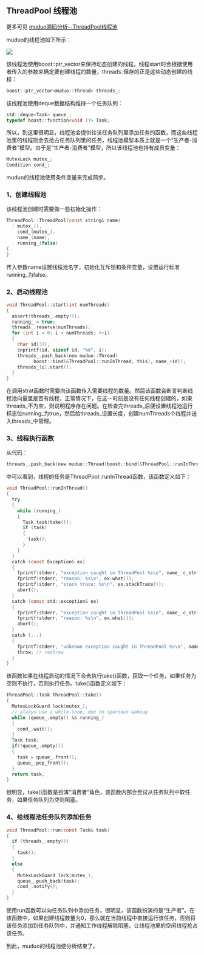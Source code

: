 ## ThreadPool 线程池

更多可见 [muduo源码分析--ThreadPool线程池](https://github.com/hujiese/Large-concurrent-serve/blob/master/13_muduo_ThreadPool/muduo_ThreadPool.md)

muduo的线程池如下所示：

![](https://camo.githubusercontent.com/68e3c524a531532fbb6d439df1e24217c3ead3ce/68747470733a2f2f692e696d6775722e636f6d2f6a65483231516b2e706e67)

该线程池使用boost::ptr_vector来保持动态创建的线程，线程start时会根据使用者传入的参数来确定要创建线程的数量，threads_保存的正是这些动态创建的线程：
```c
boost::ptr_vector<muduo::Thread> threads_;
```
该线程池使用deque数据结构维持一个任务队列：

```c
std::deque<Task> queue_;
typedef boost::function<void ()> Task;
```

所以，到这里很明显，线程池会提供往该任务队列里添加任务的函数，而这些线程池里的线程则会去抢占任务队列里的任务，线程池模型本质上就是一个“生产者-消费者”模型。由于是“生产者-消费者”模型，所以该线程池也持有成员变量：

```c
MutexLock mutex_;
Condition cond_;
```
muduo的线程池使用条件变量来完成同步。

### 1、创建线程池

该线程池创建时需要做一些初始化操作：
```c
ThreadPool::ThreadPool(const string& name)
  : mutex_(),
    cond_(mutex_),
    name_(name),
    running_(false)
{
}
```
传入参数name设置线程池名字，初始化互斥锁和条件变量，设置运行标准running_为false。

### 2、启动线程池

```c
void ThreadPool::start(int numThreads)
{
  assert(threads_.empty());
  running_ = true;
  threads_.reserve(numThreads);
  for (int i = 0; i < numThreads; ++i)
  {
    char id[32];
    snprintf(id, sizeof id, "%d", i);
    threads_.push_back(new muduo::Thread(
          boost::bind(&ThreadPool::runInThread, this), name_+id));
    threads_[i].start();
  }
}
```
在调用strat函数时需要向该函数传入需要线程的数量。然后该函数会断言判断线程池向量里是否有线程，正常情况下，在这一时刻是没有任何线程创建的，如果threads_不为空，则说明程序存在问题。在检查完threads_后便设置线程池运行标志位running_为true，然后给threads_设置长度，创建numThreads个线程并送入threads_中管理。

### 3、线程执行函数

从代码：
```c
threads_.push_back(new muduo::Thread(boost::bind(&ThreadPool::runInThread, this), name_+id));
```
中可以看到，线程的任务是ThreadPool::runInThread函数，该函数定义如下：

```c
void ThreadPool::runInThread()
{
  try
  {
    while (running_)
    {
      Task task(take());
      if (task)
      {
        task();
      }
    }
  }
  catch (const Exception& ex)
  {
    fprintf(stderr, "exception caught in ThreadPool %s\n", name_.c_str());
    fprintf(stderr, "reason: %s\n", ex.what());
    fprintf(stderr, "stack trace: %s\n", ex.stackTrace());
    abort();
  }
  catch (const std::exception& ex)
  {
    fprintf(stderr, "exception caught in ThreadPool %s\n", name_.c_str());
    fprintf(stderr, "reason: %s\n", ex.what());
    abort();
  }
  catch (...)
  {
    fprintf(stderr, "unknown exception caught in ThreadPool %s\n", name_.c_str());
    throw; // rethrow
  }
}
```

该函数如果在线程启动的情况下会去执行take()函数，获取一个任务，如果任务为空则不执行，否则执行任务。take()函数定义如下：

```c
ThreadPool::Task ThreadPool::take()
{
  MutexLockGuard lock(mutex_);
  // always use a while-loop, due to spurious wakeup
  while (queue_.empty() && running_)
  {
    cond_.wait();
  }
  Task task;
  if(!queue_.empty())
  {
    task = queue_.front();
    queue_.pop_front();
  }
  return task;
}
```

很明显，take()函数是扮演“消费者”角色，该函数内部会尝试从任务队列中取任务，如果任务队列为空则阻塞。

### 4、给线程池任务队列添加任务

```c
void ThreadPool::run(const Task& task)
{
  if (threads_.empty())
  {
    task();
  }
  else
  {
    MutexLockGuard lock(mutex_);
    queue_.push_back(task);
    cond_.notify();
  }
}
```
使用run函数可以向任务队列中添加任务，很明显，该函数扮演的是“生产者”。在该函数中，如果创建线程数量为0，那么就在当前线程中直接运行该任务，否则将该任务添加到任务队列中，并通知工作线程解除阻塞，让线程池里的空闲线程抢占该任务。

到此，muduo的线程池便分析结束了。